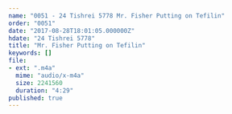 ```yaml
---
name: "0051 - 24 Tishrei 5778 Mr. Fisher Putting on Tefilin"
order: "0051"
date: "2017-08-28T18:01:05.000000Z"
hdate: "24 Tishrei 5778"
title: "Mr. Fisher Putting on Tefilin"
keywords: []
file:
- ext: ".m4a"
  mime: "audio/x-m4a"
  size: 2241560
  duration: "4:29"
published: true
---
```


